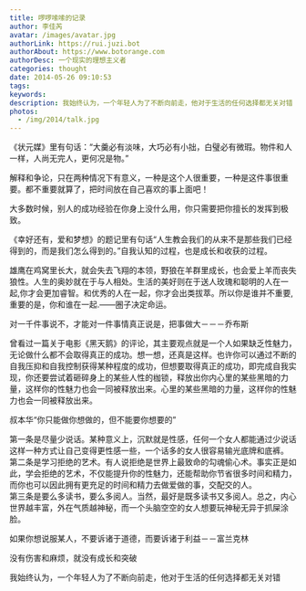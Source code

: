 ```yaml
---
title: 啰啰嗦嗦的记录
author: 李佳芮
avatar: /images/avatar.jpg
authorLink: https://rui.juzi.bot
authorAbout: https://www.botorange.com
authorDesc: 一个现实的理想主义者
categories: thought
date: 2014-05-26 09:10:53
tags:
keywords:
description: 我始终认为，一个年轻人为了不断向前走，他对于生活的任何选择都无关对错
photos:
  - /img/2014/talk.jpg
---
```


《状元媒》里有句话：“大羹必有淡味，大巧必有小拙，白璧必有微瑕。物件和人一样，人尚无完人，更何况是物。”       

解释和争论，只在两种情况下有意义，一种是这个人很重要，一种是这件事很重要。都不重要就算了，把时间放在自己喜欢的事上面吧！       

大多数时候，别人的成功经验在你身上没什么用，你只需要把你擅长的发挥到极致。       

《幸好还有，爱和梦想》的题记里有句话“人生教会我们的从来不是那些我们已经得到的，而是我们怎么得到的。”自我认知的过程，也是成长和收获的过程。       

雄鹰在鸡窝里长大，就会失去飞翔的本领，野狼在羊群里成长，也会爱上羊而丧失狼性。人生的奥妙就在于与人相处。生活的美好则在于送人玫瑰和聪明的人在一起,你才会更加睿智。和优秀的人在一起，你才会出类拔萃。所以你是谁并不重要,重要的是，你和谁在一起.——圈子决定命运。       

对一千件事说不，才能对一件事情真正说是，把事做大－－－乔布斯       

曾看过一篇关于电影《黑天鹅》的评论，其主要观点就是一个人如果缺乏性魅力，无论做什么都不会取得真正的成功。想一想，还真是这样。也许你可以通过不断的自我压抑和自我控制获得某种程度的成功，但想要取得真正的成功，即完成自我实现，你还要尝试着砸碎身上的某些人性的枷锁，释放出你内心里的某些黑暗的力量，这样你的性魅力也会一同被释放出来。心里的某些黑暗的力量，这样你的性魅力也会一同被释放出来。       

叔本华“你只能做你想做的，但不能要你想要的”       

第一条是尽量少说话。某种意义上，沉默就是性感，任何一个女人都能通过少说话这样一种方式让自己变得更性感一些，一个话多的女人很容易输光底牌和底裤。       
第二条是学习拒绝的艺术。有人说拒绝是世界上最致命的勾魂偷心术。事实正是如此，学会拒绝的艺术，不仅能提升你的性魅力，还能帮助你节省很多时间和精力，而你也可以因此拥有更充足的时间和精力去做爱做的事，交配交的人。       
第三条是要么多读书，要么多阅人。当然，最好是既多读书又多阅人。总之，内心世界越丰富，外在气质越神秘，而一个头脑空空的女人想要玩神秘无异于抓屎涂脸。       

如果你想说服某人，不要诉诸于道德，而要诉诸于利益－－富兰克林       

没有伤害和麻烦，就没有成长和突破       

我始终认为，一个年轻人为了不断向前走，他对于生活的任何选择都无关对错       
